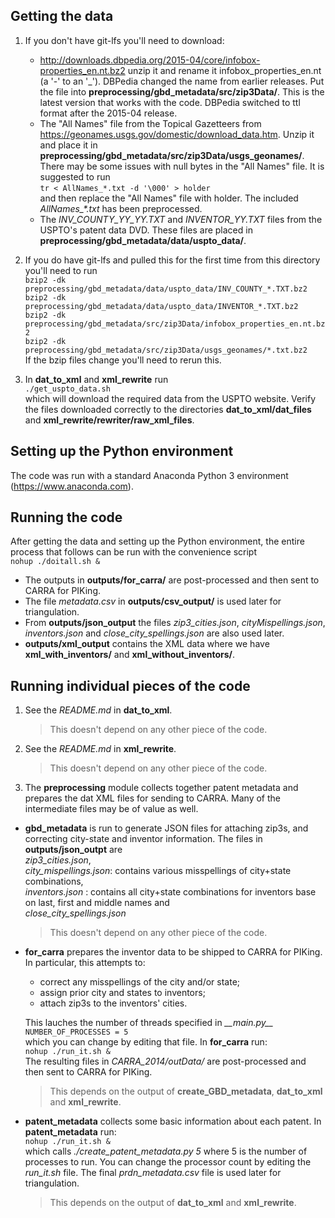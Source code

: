 ## Getting the data
1.	If you don't have git-lfs you'll need to download:
    * http://downloads.dbpedia.org/2015-04/core/infobox-properties_en.nt.bz2 
    unzip it and rename it infobox_properties_en.nt (a '-' to an '_'). 
    DBPedia changed the name from earlier releases.
    Put the file into **preprocessing/gbd_metadata/src/zip3Data/**.
    This is the latest version that works with the code.
    DBPedia switched to ttl format after the 2015-04 release.
    * The "All Names" file from the Topical Gazetteers from 
    https://geonames.usgs.gov/domestic/download_data.htm.
    Unzip it and place it in **preprocessing/gbd_metadata/src/zip3Data/usgs_geonames/**.
    There may be some issues with null bytes in the "All Names" file.
    It is suggested to run  
    `tr < AllNames_*.txt -d '\000' > holder`  
    and then replace the "All Names" file with holder.
    The included _AllNames\_*.txt_ has been preprocessed.
    * The _INV\_COUNTY\_YY\_YY.TXT_ and _INVENTOR\_YY.TXT_ files from the USPTO's patent data DVD.
    These files are placed in **preprocessing/gbd_metadata/data/uspto_data/**.

2.	If you do have git-lfs and pulled this for the first time from this directory you'll need to 
    run  
    `bzip2 -dk preprocessing/gbd_metadata/data/uspto_data/INV_COUNTY_*.TXT.bz2`  
    `bzip2 -dk preprocessing/gbd_metadata/data/uspto_data/INVENTOR_*.TXT.bz2`  
	`bzip2 -dk preprocessing/gbd_metadata/src/zip3Data/infobox_properties_en.nt.bz2`  
	`bzip2 -dk preprocessing/gbd_metadata/src/zip3Data/usgs_geonames/*.txt.bz2`  
	If the bzip files change you'll need to rerun this.

3.	In **dat_to_xml** and **xml_rewrite** run  
	`./get_uspto_data.sh`  
	which will download the required data from the USPTO website.
	Verify the files downloaded correctly to the directories
	**dat_to_xml/dat_files** and 
	**xml_rewrite/rewriter/raw_xml_files**.

## Setting up the Python environment
The code was run with a standard Anaconda Python 3 environment (https://www.anaconda.com).

## Running the code
After getting the data and setting up the Python environment,
the entire process that follows can be run with the convenience script  
`nohup ./doitall.sh &`  
* The outputs in **outputs/for_carra/** are post-processed and then sent to CARRA for PIKing.
* The file _metadata.csv_ in **outputs/csv_output/** is used later for triangulation.
* From **outputs/json_output** the files
_zip3\_cities.json_,
_cityMispellings.json_,
_inventors.json_ and
_close_city_spellings.json_
are also used later.
* **outputs/xml_output** contains the XML data where we have **xml_with_inventors/** and
**xml_without_inventors/**.

## Running individual pieces of the code
1.	See the _README.md_ in **dat_to_xml**.  
	> This doesn't depend on any other piece of the code.

2.	See the _README.md_ in **xml_rewrite**.  
	> This doesn't depend on any other piece of the code.

3.	The **preprocessing** module collects together patent metadata and prepares the dat
	XML files for sending to CARRA.
	Many of the intermediate files may be of value as well.
- 	**gbd_metadata** is run to generate JSON files
	for attaching zip3s, and correcting city-state and inventor information.
	The files in **outputs/json_outpt** are  
	_zip3\_cities.json_,  
	_city_mispellings.json_: contains various misspellings of city+state combinations,  
	_inventors.json_ : contains all city+state combinations for inventors base on last, 
	first and middle names and  
	_close_city_spellings.json_
	> This doesn't depend on any other piece of the code.

-	**for_carra** prepares the inventor data to be shipped to CARRA for PIKing.
	In particular, this attempts to:
	* correct any misspellings of the city and/or state;
	* assign prior city and states to inventors;
	* attach zip3s to the inventors' cities.  
	
	This lauches the number of threads specified in _\_\_main.py\_\__  
	`NUMBER_OF_PROCESSES = 5`  
	which you can change by editing that file.
	In **for_carra** run:  
	`nohup ./run_it.sh &`  
	The resulting files in _CARRA\_2014/outData/_ are post-processed and then sent to CARRA for 
	PIKing.  
	> This depends on the output of **create_GBD_metadata**, **dat_to_xml** and **xml_rewrite**.

-	**patent_metadata** collects some basic information about each patent.
	In **patent_metadata** run:  
	`nohup ./run_it.sh &`  
	which calls _./create\_patent\_metadata.py 5_ where 5 is the number of processes to run.
	You can change the processor count by editing the _run\_it.sh_ file.
	The final _prdn\_metadata.csv_ file is used later for triangulation.  
	> This depends on the output of **dat_to_xml** and **xml_rewrite**.
